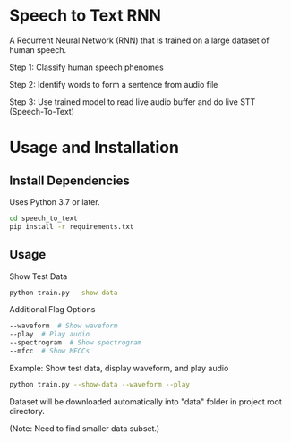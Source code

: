 # Speech to Text RNN

A Recurrent Neural Network (RNN) that is trained on a large dataset of human speech.

Step 1: Classify human speech phenomes

Step 2: Identify words to form a sentence from audio file

Step 3: Use trained model to read live audio buffer and do live STT (Speech-To-Text)


# Usage and Installation

## Install Dependencies

Uses Python 3.7 or later.

```bash
cd speech_to_text
pip install -r requirements.txt
```

## Usage

Show Test Data
```bash
python train.py --show-data
```

Additional Flag Options

```bash
--waveform  # Show waveform
--play  # Play audio
--spectrogram  # Show spectrogram
--mfcc  # Show MFCCs
```

Example: Show test data, display waveform, and play audio
```bash
python train.py --show-data --waveform --play
```

Dataset will be downloaded automatically into "data" folder in project root directory.

(Note: Need to find smaller data subset.)